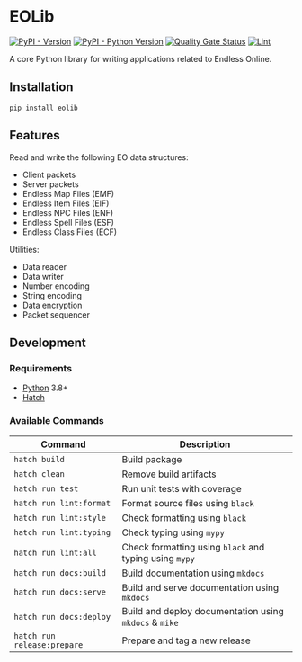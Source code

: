 # EOLib

[![PyPI - Version](https://img.shields.io/pypi/v/eolib.svg)](https://pypi.org/project/eolib)
[![PyPI - Python Version](https://img.shields.io/pypi/pyversions/eolib.svg)](https://pypi.org/project/eolib)
[![Quality Gate Status](https://sonarcloud.io/api/project_badges/measure?project=Cirras_eolib-python&metric=alert_status)](https://sonarcloud.io/summary/new_code?id=Cirras_eolib-python)
[![Lint](https://github.com/Cirras/eolib-python/actions/workflows/lint.yml/badge.svg?event=push)](https://github.com/Cirras/eolib-python/actions/workflows/lint.yml)

A core Python library for writing applications related to Endless Online.

## Installation

```console
pip install eolib
```

## Features

Read and write the following EO data structures:

- Client packets
- Server packets
- Endless Map Files (EMF)
- Endless Item Files (EIF)
- Endless NPC Files (ENF)
- Endless Spell Files (ESF)
- Endless Class Files (ECF)

Utilities:

- Data reader
- Data writer
- Number encoding
- String encoding
- Data encryption
- Packet sequencer

## Development

### Requirements

- [Python](https://www.python.org/downloads/) 3.8+
- [Hatch](https://hatch.pypa.io/latest/install/)

### Available Commands

| Command                     | Description                                            |
| --------------------------- | ------------------------------------------------------ |
| `hatch build`               | Build package                                          |
| `hatch clean`               | Remove build artifacts                                 |
| `hatch run test`            | Run unit tests with coverage                           |
| `hatch run lint:format`     | Format source files using `black`                      |
| `hatch run lint:style`      | Check formatting using `black`                         |
| `hatch run lint:typing`     | Check typing using `mypy`                              |
| `hatch run lint:all`        | Check formatting using `black` and typing using `mypy` |
| `hatch run docs:build`      | Build documentation using `mkdocs`                     |
| `hatch run docs:serve`      | Build and serve documentation using `mkdocs`           |
| `hatch run docs:deploy`     | Build and deploy documentation using `mkdocs` & `mike` |
| `hatch run release:prepare` | Prepare and tag a new release                          |